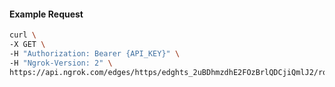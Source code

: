<!-- Code generated for API Clients. DO NOT EDIT. -->

#### Example Request

```bash
curl \
-X GET \
-H "Authorization: Bearer {API_KEY}" \
-H "Ngrok-Version: 2" \
https://api.ngrok.com/edges/https/edghts_2uBDhmzdhE2FOzBrlQDCjiQmlJ2/routes/edghtsrt_2uBDhtgY8DdznAenWTk129bE424/traffic_policy
```
